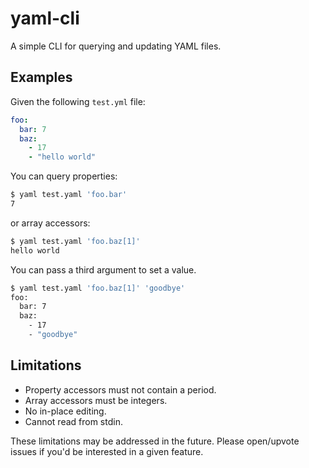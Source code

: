 # yaml-cli

A simple CLI for querying and updating YAML files.

## Examples

Given the following `test.yml` file:

```yaml
foo:
  bar: 7
  baz:
    - 17
    - "hello world"
```

You can query properties:

```bash
$ yaml test.yaml 'foo.bar'
7
```

or array accessors:

```bash
$ yaml test.yaml 'foo.baz[1]'
hello world
```

You can pass a third argument to set a value.

```bash
$ yaml test.yaml 'foo.baz[1]' 'goodbye'
foo:
  bar: 7
  baz:
    - 17
    - "goodbye"
```

## Limitations

- Property accessors must not contain a period.
- Array accessors must be integers.
- No in-place editing.
- Cannot read from stdin.

These limitations may be addressed in the future. Please open/upvote issues if you'd be interested in a given feature.
